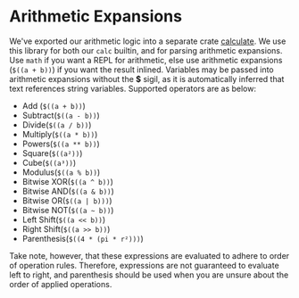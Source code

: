 # Arithmetic Expansions

We've exported our arithmetic logic into a separate crate
[calculate](https://crates.io/crates/calculate). We use this library for both our `calc` builtin,
and for parsing arithmetic expansions. Use `math` if you want a REPL for arithmetic, else use
arithmetic expansions (`$((a + b))`) if you want the result inlined. Variables may be passed into
arithmetic expansions without the **$** sigil, as it is automatically inferred that text references
string variables. Supported operators are as below:

- Add (`$((a + b))`)
- Subtract(`$((a - b))`)
- Divide(`$((a / b))`)
- Multiply(`$((a * b))`)
- Powers(`$((a ** b))`)
- Square(`$((a²))`)
- Cube(`$((a³))`)
- Modulus(`$((a % b))`)
- Bitwise XOR(`$((a ^ b))`)
- Bitwise AND(`$((a & b))`)
- Bitwise OR(`$((a | b)))`)
- Bitwise NOT(`$((a ~ b))`)
- Left Shift(`$((a << b))`)
- Right Shift(`$((a >> b))`)
- Parenthesis(`$((4 * (pi * r²)))`)

Take note, however, that these expressions are evaluated to adhere to order of operation rules.
Therefore, expressions are not guaranteed to evaluate left to right, and parenthesis should be
used when you are unsure about the order of applied operations.
